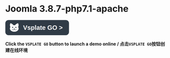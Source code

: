 # Joomla 3.8.7-php7.1-apache

<a href="https://www.vsplate.com/?docker-compose=https://github.com/vsplate/dcenvs/joomla/3.8.7-php7.1-apache"><img alt="VSPLATE GO" src="https://raw.githubusercontent.com/vsplate/images/master/vsgo_btn.png" width="200px"></a>

**Click the `VSPLATE GO` button to launch a demo online / 点击`VSPLATE GO`按钮创建在线环境**